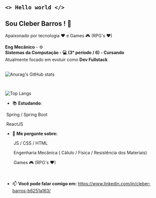 ## <code><>   Hello world  </></code>

## Sou Cleber Barros ! 👋
Apaixonado por tecnologia ♥ e Games 🎮 (RPG's ♥)

**Eng Mecânico** - :gear:
<br>**Sistemas da Computação - :computer:  (3° período / 6) - Cursando**<br>
Atualmente focado em evoluir como **Dev Fullstack** <br><br>

![Anurag's GitHub stats](https://github-readme-stats.vercel.app/api?username=cleberbarros1&show_icons=true&theme=merko)

  <br>
  
  ![Top Langs](https://github-readme-stats.vercel.app/api/top-langs/?username=cleberbarros1&layout=compact&theme=merko&card_width=720)
  
  
  - 📚 **Estudando**:

  ​	Spring / Spring Boot

  ​	ReactJS
<br>
  

- 💬 **Me pergunte sobre:**

  ​	JS / CSS / HTML

  ​	Engenharia Mecânica ( Cálulo / Física / Resistência dos Materiais)

  ​	Games 🎮 (RPG's ♥)

  <br>

- 📫 **Você pode falar comigo em:**
   https://www.linkedin.com/in/cleber-barros-b6251a163/

  <br>
  

<!--
**cleberbarros1/cleberbarros1** is a ✨ _special_ ✨ repository because its `README.md` (this file) appears on your GitHub profile.

Here are some ideas to get you started:

- 🔭 I’m currently working on ...
- 🌱 I’m currently learning ...
- 👯 I’m looking to collaborate on ...
- 🤔 I’m looking for help with ...
- 💬 Ask me about ...
- 📫 How to reach me: ...
- 😄 Pronouns: ...
- ⚡ Fun fact: ...
-->
